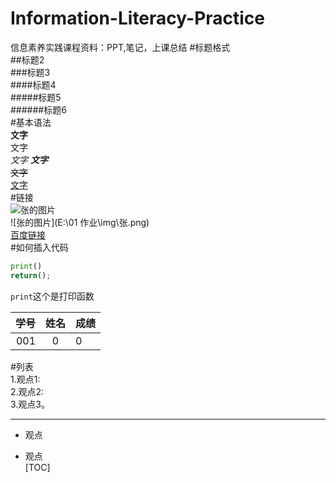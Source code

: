 # Information-Literacy-Practice
信息素养实践课程资料：PPT,笔记，上课总结
#标题格式  
##标题2  
###标题3  
####标题4  
#####标题5  
######标题6  
#基本语法  
**文字**  
文字  
_文字_
***文字***  
~~文字~~  
<u>文字</u>  
#链接  
![张的图片](./img/张.png)  
![张的图片](E:\01 作业\img\张.png)  
[百度链接](https://www.baidu.com)  
#如何插入代码  
```python
print()
return();

```
`print`这个是打印函数    

学号|姓名|成绩
-:|:-:|:-|
001|0|0  

#列表  
1.观点1:  
2.观点2:  
3.观点3。  
___


- 观点  
+ 观点  
[TOC]
